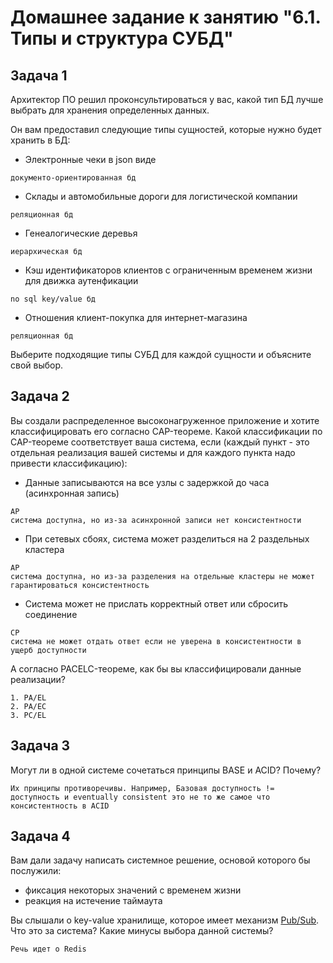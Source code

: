 # Домашнее задание к занятию "6.1. Типы и структура СУБД"

## Задача 1

Архитектор ПО решил проконсультироваться у вас, какой тип БД
лучше выбрать для хранения определенных данных.

Он вам предоставил следующие типы сущностей, которые нужно будет хранить в БД:

- Электронные чеки в json виде
```text
документо-ориентированная бд
```
- Склады и автомобильные дороги для логистической компании
```text
реляционная бд
```
- Генеалогические деревья
```text
иерархическая бд
```
- Кэш идентификаторов клиентов с ограниченным временем жизни для движка аутенфикации
```text
no sql key/value бд
```
- Отношения клиент-покупка для интернет-магазина
```text
реляционная бд
```

Выберите подходящие типы СУБД для каждой сущности и объясните свой выбор.

## Задача 2

Вы создали распределенное высоконагруженное приложение и хотите классифицировать его согласно
CAP-теореме. Какой классификации по CAP-теореме соответствует ваша система, если
(каждый пункт - это отдельная реализация вашей системы и для каждого пункта надо привести классификацию):

- Данные записываются на все узлы с задержкой до часа (асинхронная запись)
```text
AP
система доступна, но из-за асинхронной записи нет консистентности
```
- При сетевых сбоях, система может разделиться на 2 раздельных кластера
```text
AP
система доступна, но из-за разделения на отдельные кластеры не может гарантироваться консистентность
```
- Система может не прислать корректный ответ или сбросить соединение
```text
CP
система не может отдать ответ если не уверена в консистентности в ущерб доступности
```

А согласно PACELC-теореме, как бы вы классифицировали данные реализации?
```text
1. PA/EL
2. PA/EC
3. PC/EL
```

## Задача 3

Могут ли в одной системе сочетаться принципы BASE и ACID? Почему?
```text
Их принципы противоречивы. Например, Базовая доступность != доступность и eventually consistent это не то же самое что консистентность в ACID
```

## Задача 4

Вам дали задачу написать системное решение, основой которого бы послужили:

- фиксация некоторых значений с временем жизни
- реакция на истечение таймаута

Вы слышали о key-value хранилище, которое имеет механизм [Pub/Sub](https://habr.com/ru/post/278237/).
Что это за система? Какие минусы выбора данной системы?

```text
Речь идет о Redis
```